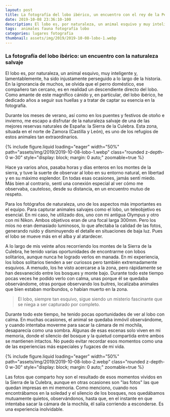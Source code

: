 ```yaml
---
layout: post
title: La fotografía del lobo ibérico, un encuentro con el rey de la Península Ibérica
date: 2019-10-08 23:36:10-100
description: El lobo es, por naturaleza, un animal esquivo y muy inteligente. Las fotos que comparto hoy son el resultado de esos momentos vividos en la Sierra de la Culebra
tags:  animales fauna fotografía lobo
categories: lugares fotografia
thumbnail: assets/img/2019/2019-10-08-lobo-1.webp
---
```


### La fotografía del lobo ibérico: un encuentro con la naturaleza salvaje

El lobo es, por naturaleza, un animal esquivo, muy inteligente y, lamentablemente, ha sido injustamente perseguido a lo largo de la historia. En la ignorancia de muchos, se olvida que el perro doméstico, ese compañero tan cercano, es en realidad un descendiente directo del lobo. Como amante de este magnífico cánido y, en particular, del lobo ibérico, he dedicado años a seguir sus huellas y a tratar de captar su esencia en la fotografía.

Durante los meses de verano, así como en los puentes y festivos de otoño e invierno, me escapo a disfrutar de la naturaleza salvaje de una de las mejores reservas naturales de España: la Sierra de la Culebra. Esta zona, situada en el norte de Zamora (Castilla y León), es uno de los refugios de estos animales tan extraordinarios.

<div class="text-center">
{% include figure.liquid loading="eager" width="50%" path="assets/img/2019/2019-10-08-lobo-1.webp" class="rounded z-depth-0 w-30" style="display: block; margin: 0 auto;" zoomable=true %}   
</div>

Hace ya varios años, pasaba horas y días enteros en los montes de la sierra, y tuve la suerte de observar al lobo en su entorno natural, en libertad y en su máximo esplendor. En todas esas ocasiones, jamás sentí miedo. Más bien al contrario, sentí una conexión especial al ver cómo me observaba, cauteloso, desde su distancia, en un encuentro mutuo de respeto.

Para los fotógrafos de naturaleza, uno de los aspectos más importantes es el equipo. Para capturar animales salvajes como el lobo, un teleobjetivo es esencial. En mi caso, he utilizado dos, uno con mi antigua Olympus y otro con mi Nikon. Ambos objetivos eran de una focal larga 300mm. Pero los míos no eran demasiado luminosos, lo que afectaba la calidad de las fotos, generando ruido y disminuyendo el detalle en situaciones de baja luz. Pues el lobo se mueve más en el alba y al atardecer.

A lo largo de mis veinte años recorriendo los montes de la Sierra de la Culebra, he tenido varias oportunidades de encontrarme con lobos solitarios, aunque nunca he logrado verlos en manada. En mi experiencia, los lobos solitarios tienden a ser curiosos pero también extremadamente esquivos. A menudo, los he visto acercarse a la zona, pero rápidamente se han desvanecido entre los bosques y monte bajo. Durante todo este tiempo pocas veces he podido verlo con calma, unas porque él se quedaba observándome, otras porque observando los buitres, localizaba animales  que bien estaban moribundos, o habían muerto en la zona.

> El lobo, siempre tan esquivo, sigue siendo un misterio fascinante que se niega a ser capturado por completo.

Durante todo este tiempo, he tenido pocas oportunidades de ver al lobo con calma. En muchas ocasiones, el animal se quedaba inmóvil observándome, y cuando intentaba moverme para sacar la cámara de mi mochila, desaparecía como una sombra. Algunas de esas escenas solo viven en mi memoria, donde el silencio del bosque y la quietud compartida entre ambos se mantienen intactos. No puedo evitar recordar esos momentos como una de las experiencias más especiales y fugaces de mi vida.

<div class="text-center">
{% include figure.liquid loading="eager" width="50%" path="assets/img/2019/2019-10-08-lobo-2.webp" class="rounded z-depth-0 w-30" style="display: block; margin: 0 auto;" zoomable=true %}   
</div>

Las fotos que comparto hoy son el resultado de esos momentos vividos en la Sierra de la Culebra, aunque en otras ocasiones son "las fotos" las que quedan impresas en mi memoria. Como menciono, cuando nos encontrábamos en la soledad y el silencio de los bosques, nos quedábamos mutuamente quietos, observándonos, hasta que, en el instante en que intentaba sacar la cámara de la mochila, él salía corriendo a esconderse. Es una experiencia inolvidable.






